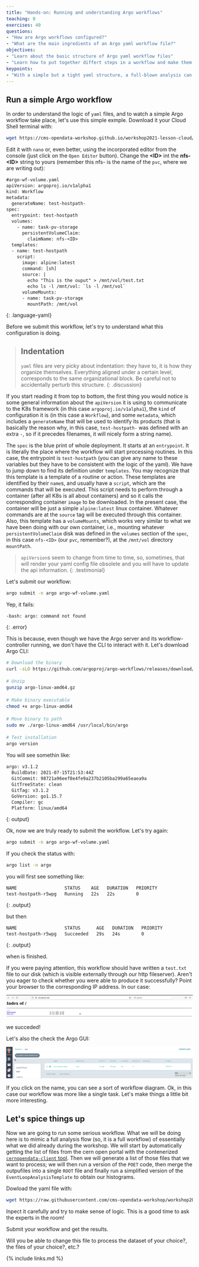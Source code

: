 ```yaml
---
title: "Hands-on: Running and understanding Argo workflows"
teaching: 0
exercises: 40
questions:
- "How are Argo workflows configured?"
- "What are the main ingredients of an Argo yaml workflow file?"
objectives:
- "Learn about the basic structure of Argo yaml workflow files"
- "Learn how to put together differt steps in a workflow and make them run in series"
keypoints:
- "With a simple but a tight yaml structure, a full-blown analysis can be performed using the Argo tool on a K8s cluster."
---
```


## Run a simple Argo workflow

In order to understand the logic of `yaml` files, and to watch a simple Argo workflow take place, let's use this simple exmple.  Download it your Cloud Shell terminal with:

```bash
wget https://cms-opendata-workshop.github.io/workshop2021-lesson-cloud/files/argo-wf-volume.yaml
```

Edit it with `nano` or, even better, using the incorporated editor from the console (just click on the `Open Editor` button).  Change the **\<ID\>** int the **nfs-\<ID\>** string to yours (remember this nfs-<ID> is the name of the `pvc`, where we are writing out):

~~~
#argo-wf-volume.yaml
apiVersion: argoproj.io/v1alpha1
kind: Workflow
metadata:
  generateName: test-hostpath-
spec:
  entrypoint: test-hostpath
  volumes:
    - name: task-pv-storage
      persistentVolumeClaim:
        claimName: nfs-<ID>
  templates:
  - name: test-hostpath
    script:
      image: alpine:latest
      command: [sh]
      source: |
        echo "This is the ouput" > /mnt/vol/test.txt
        echo ls -l /mnt/vol: `ls -l /mnt/vol`
      volumeMounts:
      - name: task-pv-storage
        mountPath: /mnt/vol
~~~
{: .language-yaml}


Before we submit this workflow, let's try to understand what this configuration is doing.

> ## Indentation
>
> `yaml` files are very picky about indentation: they have to, it is how they organize themselves.  Everything aligned under a certain level, corresponds to the same organizational block.  Be careful not to accidentally perturb this structure.
{: .discussion}

If you start reading it from top to bottom, the first thing you would notice is some general information about the `apiVersion` it is using to communicate to the K8s framework (in this case `argoproj.io/v1alpha1`), the `kind` of configuration it is (in this case a `Workflow`), and some `metadata`, which includes a `generateName` that will be used to identify its products (that is basically the reason why, in this case, `test-hostpath-` was defined with an extra `-`, so if it precedes filenames, it will nicely form a string name).

The `spec` is the blue print of whole deployment.  It starts at an `entrypoint`.  It is literally the place where the workflow will start processing routines.  In this case, the entrypoint is `test-hostpath` (you can give any name to these variables but they have to be consistent with the logic of the yaml).  We have to jump down to find its definition under `templates`.  You may recognize that this template is a template of a routine or action.  These templates are identified by their `name`s, and usually have a `script`, which are the commands that will be executed.  This script needs to perform through a container (after all K8s is all about containers) and so it calls the corresponding container `image` to be downloaded.  In the present case, the container will be just a simple `alpine:latest` linux container. Whatever commands are at the `source` tag will be executed through this container.  Also, this template has a `volumeMounts`, which works very similar to what we have been doing with our own container, i.e., mounting whatever `persistentVolumeClaim` disk was defined in the `volumes` section of the `spec`, in this case `nfs-<ID>` (our `pvc`, remember?), at the `/mnt/vol` directory `mountPath`.

> `apiVersion`s seem to change from time to time, so, sometimes, that will render your yaml config file obsolete and you will have to update the api information.
{: .testimonial}

Let's submit our workflow:

```bash
argo submit -n argo argo-wf-volume.yaml
```

Yep, it fails:

~~~
-bash: argo: command not found
~~~
{: .error}

This is because, even though we have the Argo server and its workflow-controller running, we don't have the CLI to interact with it.  Let's download Argo CLI:

```bash
# Download the binary
curl -sLO https://github.com/argoproj/argo-workflows/releases/download/v3.1.2/argo-linux-amd64.gz

# Unzip
gunzip argo-linux-amd64.gz

# Make binary executable
chmod +x argo-linux-amd64

# Move binary to path
sudo mv ./argo-linux-amd64 /usr/local/bin/argo

# Test installation
argo version
```

You will see somethin like:

~~~
argo: v3.1.2
  BuildDate: 2021-07-15T21:53:44Z
  GitCommit: 98721a96eef8e4fe9a237b2105ba299a65eaea9a
  GitTreeState: clean
  GitTag: v3.1.2
  GoVersion: go1.15.7
  Compiler: gc
  Platform: linux/amd64
~~~
{: output}

Ok, now we are truly ready to submit the workflow.  Let's try again:

```bash
argo submit -n argo argo-wf-volume.yaml
```

If you check the status with:

```bash
argo list -n argo
```
you will first see something like:

~~~
NAME                  STATUS    AGE   DURATION   PRIORITY
test-hostpath-r5wpg   Running   22s   22s        0
~~~
{: .output}

but then

~~~
NAME                  STATUS      AGE   DURATION   PRIORITY
test-hostpath-r5wpg   Succeeded   29s   24s        0
~~~
{: .output}

when is finished.

If you were paying attention, this workflow should have written a `test.txt` file to our disk (which is visible externally through our http fileserver).  Aren't you eager to check whether you were able to produce it successfully?  Point your browser to the corresponding IP address.  In our case:

![](../fig/testtxt.png)

we succeded!

Let's also the check the Argo GUI:

![](../fig/argotest.png)

If you click on the name, you can see a sort of workflow diagram.  Ok, in this case our workflow was more like a single task.  Let's make things a little bit more interesting.

## Let's spice things up

Now we are going to run some serious workflow.  What we will be doing here is to mimic a full analysis flow (so, it is a full workflow) of essentially what we did already during the workshop.  We will start by automatically getting the list of files from the cern open portal with the contenerized [`cernopendata-client` tool](https://cernopendata-client.readthedocs.io/en/latest/).  Then we will generate a list of those files that we want to process;  we will then run a version of the `POET` code, then merge the outpufiles into a single `ROOT` file and finally run a simplified version of the `EventLoopAnalysisTemplate` to obtain our histograms.

Dowload the yaml file with:

```bash
wget https://raw.githubusercontent.com/cms-opendata-workshop/workshop2021-poetpayload-cloud/master/PhysObjectExtractor/cloud/workshop_argo.yaml
```

Inpect it carefully and try to make sense of logic.  This is a good time to ask the experts in the room!

Submit your workflow and get the results.

Will you be able to change this file to process the dataset of your choice?, the files of your choice?, etc.?




{% include links.md %}
